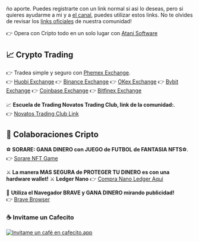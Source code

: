 ño aporte. Puedes registrarte con un link normal si asi lo deseas, pero si quieres ayudarme a mi y a [el canal](https://www.youtube.com/channel/UC423qnRwiJf4fLKAQ6Tlofg/), puedes utilizar estos links. No te olvides de revisar los [links oficiales](https://github.com/cryptosheinix/community-solidity) de nuestra comunidad!



👉 Opera con Cripto todo en un solo lugar con [Atani Software](https://atani.com/?r=CryptoSheinix)


## 📈 Crypto Trading
👉 Tradea simple y seguro con [Phemex Exchange](https://phemex.com/es/register?referralCode=FRS5H3).   
👉 [Huobi Exchange](https://www.huobi.com/en-us/topic/double-reward/?invite_code=9zdx3223) 
👉 [Binance Exchange](https://www.binance.com/es/register?ref=Y3XE8EA3)
👉 [OKex Exchange](https://www.okex.com/join/6169845) 
👉 [Bybit Exchange](https://partner.bybit.com/b/cryptosheinix) 
👉 [Coinbase Exchange](https://www.coinbase.com/join/nuvren_6) 
👉 [Bitfinex Exchange](https://www.bitfinex.com/?refcode=jelPBX15) 

📈  **Escuela de Trading Novatos Trading Club, link de la comunidad:**.  
👉   [Novatos Trading Club Link](https://www.novatostradingclub.com/conviertete-en-un-trader-ganador-crypto-sheinix/)

## 🚀 Colaboraciones Cripto

⚽️  **SORARE: GANA DINERO con JUEGO de FUTBOL de FANTASIA NFTS**⚽.  
👉   [Sorare NFT Game](https://sorare.pxf.io/cryptosheinix)  

⚔️ **La manera MAS SEGURA de PROTEGER TU DINERO es con una hardware wallet!** ⚔️
**Ledger Nano** 👉   [Compra Nano Ledger Aqui](https://shop.ledger.com/?r=6966625b72c9)

💸  **Utiliza el Navegador BRAVE y GANA DINERO mirando publicidad!**    
👉   [Brave Browser](https://brave.com/itf854)

### ☕️ Invitame un Cafecito
[![Invitame un café en cafecito.app](https://cdn.cafecito.app/imgs/buttons/button_3.svg)](https://cafecito.app/sheinix)
